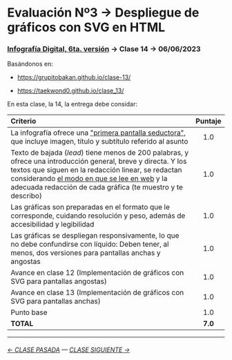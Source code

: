 # Evaluación Nº3 → Despliegue de gráficos con SVG en HTML

### [Infografía Digital, 6ta. versión](https://github.com/profesorfaco/dno075-2023-1#readme) → Clase 14 → 06/06/2023 

Basándonos en:

- https://grupitobakan.github.io/clase-13/

- https://taekwond0.github.io/clase_13/

En esta clase, la 14, la entrega debe considar: 

| Criterio | Puntaje |
|:---------|:-------:|
| La infografía ofrece una ["primera pantalla seductora"](https://youtu.be/iEB3oILm-qQ?t=2518), que incluye imagen, título y subtítulo referido al asunto | 1.0 |
| Texto de bajada (*lead*) tiene menos de 200 palabras, y ofrece una introducción general, breve y directa. Y los textos que siguen en la redacción linear, se redactan considerando [el modo en que se lee en web](https://www.nngroup.com/articles/how-users-read-on-the-web/) y la adecuada redacción de cada gráfica (te muestro y te describo) | 1.0 |
| Las gráficas son preparadas en el formato que le corresponde, cuidando resolución y peso, además de accesibilidad y legibilidad | 1.0 |
| Las gráficas se despliegan responsivamente, lo que no debe confundirse con líquido: Deben tener, al menos, dos versiones para pantallas anchas y angostas | 1.0 | 
| Avance en clase 12 (Implementación de gráficos con SVG para pantallas angostas) | 1.0 |
| Avance en clase 13 (Implementación de gráficos con SVG para pantallas anchas) | 1.0 |
| Punto base | 1.0 |
| **TOTAL** | **7.0** |

- - - - - - - - - - - -

###### [← CLASE PASADA](https://github.com/profesorfaco/dno075-2023-1/tree/main/clase-13) — [CLASE SIGUIENTE →](https://github.com/profesorfaco/dno075-2023-1/tree/main/clase-15)
